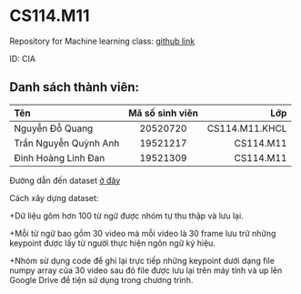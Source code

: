 # CS114.M11
Repository for Machine learning class: [github link](https://github.com/quangcrazymen/CS114.M11)

ID: CIA
## **Danh sách thành viên:**

| Tên | Mã số sinh viên | Lớp |
|:-------- |:--------:| --------:|
| Nguyễn Đỗ Quang     |  20520720   |     CS114.M11.KHCL |
| Trần Nguyễn Quỳnh Anh     |   19521217   |     CS114.M11 |
| Đinh Hoàng Linh Đan     |  19521309   |     CS114.M11 |

Đường dẫn đến dataset [ở đây](https://drive.google.com/drive/folders/1n4ph7SsSObwNpTP0any4A3F5Jt8yPoYr?usp=sharing)

Cách xây dựng dataset:

+Dữ liệu gôm hơn 100 từ ngữ được nhóm tự thu thập và lưu lại.

+Mỗi từ ngữ bao gồm 30 video mà mỗi video là 30 frame lưu trữ những keypoint được lấy từ người thực hiện ngôn ngữ ký hiệu.

+Nhóm sử dụng code để ghi lại trực tiếp những keypoint dưới dạng file numpy array của 30 video sau đó file được lưu lại trên máy tính và up lên Google Drive để tiện sử dụng trong chương trình.
